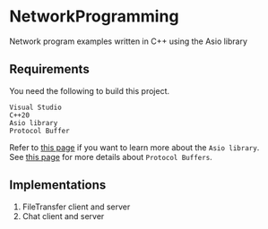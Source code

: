 # NetworkProgramming
Network program examples written in C++ using the Asio library

## Requirements
You need the following to build this project.

    Visual Studio
    C++20
    Asio library
    Protocol Buffer

Refer to [this page](https://think-async.com/Asio/) if you want to learn more about the ```Asio library```.    
See [this page](https://github.com/protocolbuffers) for more details about ```Protocol Buffers```.

## Implementations

1. FileTransfer client and server
2. Chat client and server



